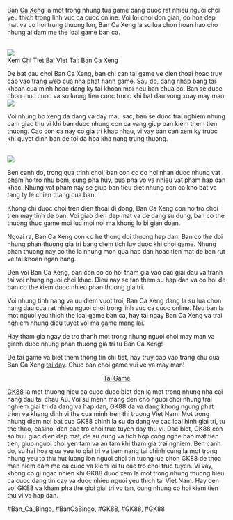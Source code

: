 <p><a href="https://gk88.place/ban-ca-xeng/">Ban Ca Xeng</a> la mot trong nhung tua game dang duoc rat nhieu nguoi choi yeu thich trong linh vuc ca cuoc online. Voi loi choi don gian, do hoa dep mat va co hoi trung thuong lon, Ban Ca Xeng la su lua chon hoan hao cho nhung ai dam me the loai game ban ca.</p><br><img src="https://gk88.place/wp-content/uploads/2025/04/Ban-Ca-Xeng-Bi-Quyet-Choi-Hieu-Qua-Va-Gianh-Thuong-Lon.png"></br>
Xem Chi Tiet Bai Viet Tai: Ban Ca Xeng<p>De bat dau choi Ban Ca Xeng, ban chi can tai game ve dien thoai hoac truy cap vao trang web cua nha phat hanh game. Sau do, dang nhap bang tai khoan cua minh hoac dang ky tai khoan moi neu ban chua co. Ban se duoc chon muc cuoc va so luong tien cuoc truoc khi bat dau vong xoay may man.<br><img src="https://gk88.place/wp-content/uploads/2025/04/Ban-ca-xeng-la-gi.png"></br><p>Voi nhung bo xeng da dang va day mau sac, ban se duoc trai nghiem nhung cam giac thu vi khi ban duoc nhung con ca vang giup ban kiem them tien thuong. Cac con ca nay co gia tri khac nhau, vi vay ban can xem ky truoc khi quyet dinh ban de toi da hoa kha nang trung thuong.</p><br><img src="https://gk88.place/wp-content/uploads/2025/04/Ban-ca-xeng-la-gi.png"></br><p>Ben canh do, trong qua trinh choi, ban con co co hoi nhan duoc nhung vat pham ho tro nhu bom, sung pha huy, bua pha vo va nhieu vat pham hap dan khac. Nhung vat pham nay se giup ban tieu diet nhung con ca kho bat va tang ty le chien thang cua ban.<p>Khong chi duoc choi tren dien thoai di dong, Ban Ca Xeng con ho tro choi tren may tinh de ban. Voi giao dien dep mat va de dang su dung, ban co the thuong thuc game moi luc moi noi ma khong lo bi gian doan.</p><p>Ngoai ra, Ban Ca Xeng con co he thong doi thuong hap dan. Ban co the doi nhung phan thuong gia tri bang diem tich luy duoc khi choi game. Nhung phan thuong nay co the la nhung mon qua hap dan hoac tien mat de ban rut ve tai khoan ngan hang.<p>Den voi Ban Ca Xeng, ban con co co hoi tham gia vao cac giai dau va tranh tai voi nhung nguoi choi khac. Dieu nay se tao them su hap dan va co hoi de ban co the kiem duoc nhieu phan thuong gia tri.</p><p>Voi nhung tinh nang va uu diem vuot troi, Ban Ca Xeng dang la su lua chon hang dau cua rat nhieu nguoi choi trong linh vuc ca cuoc online. Neu ban la mot nguoi yeu thich the loai game ban ca, hay tai ngay Ban Ca Xeng va trai nghiem nhung dieu tuyet voi ma game mang lai.</p><p>Hay tham gia ngay de tro thanh mot trong nhung nguoi choi may man va gianh duoc nhung phan thuong gia tri tu Ban Ca Xeng!</p><p>De tai game va biet them thong tin chi tiet, hay truy cap vao trang chu cua Ban Ca Xeng <a href="https://bancaxeng.com" rel="noopener noreferrer" target="_blank">tai day</a>. Chuc ban choi game vui ve va may man!</p><p align="center">
<a class="button" href="https://bancaxeng.com">Tai Game</a>
</p><p><a href="https://gk88.place/">GK88</a> la mot thuong hieu ca cuoc duoc biet den la mot trong nhung nha cai hang dau tai chau Au. Voi su menh mang den cho nguoi choi nhung trai nghiem giai tri da dang va hap dan, GK88 da va dang khong ngung phat trien va khang dinh vi the cua minh tren thi truong Viet Nam. Mot trong nhung diem noi bat cua GK88 chinh la su da dang ve cac loai hinh giai tri, tu the thao, casino, den cac tro choi truc tuyen day thu vi. Dac biet, GK88 con so huu giao dien dep mat, de su dung va tich hop cong nghe bao mat tien tien, giup nguoi choi yen tam va an tam khi tham gia trai nghiem. Ben canh do, su hai hoa giua yeu to giai tri va tiem nang tai chinh cung la mot trong nhung yeu to thu hut luong lon nguoi choi tin tuong lua chon GK88 de thoa man niem dam me ca cuoc va kiem loi tu cac tro choi truc tuyen. Vi vay, khong co gi ngac nhien khi GK88 duoc xem la mot trong nhung thuong hieu ca cuoc dang tin cay va duoc nhieu nguoi yeu thich tai Viet Nam. Hay den voi GK88 va kham pha the gioi giai tri vo tan, cung nhung co hoi kiem tien thu vi va hap dan.</p>
#Ban_Ca_Bingo, #BanCaBingo, #GK88, #GK88, #GK88
